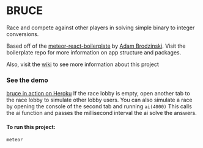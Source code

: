 # BRUCE

Race and compete against other players in solving simple binary to integer conversions.

Based off of the [meteor-react-boilerplate](https://github.com/AdamBrodzinski/meteor-react-boilerplate) by [Adam Brodzinski](https://github.com/AdamBrodzinski/).
Visit the boilerplate repo for more information on app structure and packages.

Also, visit the [wiki](https://github.com/evendrop/bruce/wiki) to see more information about this project

### See the demo
[bruce in action on Heroku](https://bruce-binary-game.herokuapp.com)
If the race lobby is empty, open another tab to the race lobby to simulate other lobby users.
You can also simulate a race by opening the console of the second tab and running
`ai(4000)`
This calls the ai function and passes the millisecond interval the ai solve the answers.

#### To run this project:
`meteor`
